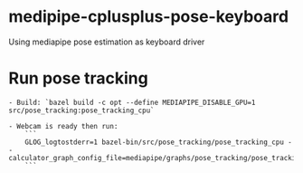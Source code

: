 # medipipe-cplusplus-pose-keyboard
Using mediapipe pose estimation as keyboard driver
# Run pose tracking 
    - Build: `bazel build -c opt --define MEDIAPIPE_DISABLE_GPU=1 src/pose_tracking:pose_tracking_cpu`
    
    - Webcam is ready then run: 
        ```
        GLOG_logtostderr=1 bazel-bin/src/pose_tracking/pose_tracking_cpu --calculator_graph_config_file=mediapipe/graphs/pose_tracking/pose_tracking_cpu.pbtxt
        ```

